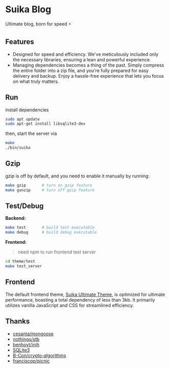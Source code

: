# Suika Blog
Ultimate blog, born for speed ⚡

## Features
+ Designed for speed and efficiency. We've meticulously included only the necessary libraries, ensuring a lean and powerful experience.
+ Managing dependencies becomes a thing of the past. Simply compress the entire folder into a zip file, and you're fully prepared for easy delivery and backup. Enjoy a hassle-free experience that lets you focus on what truly matters.

## Run

install dependencies

```bash
sudo apt update
sudo apt-get install libsqlite3-dev
```

then, start the server via 
```bash
make
./bin/suika
```

## Gzip
gzip is off by default, and you need to enable it manually by running:
```bash
make gzip       # turn on gzip feature
make gunzip     # turn off gzip feature
```

## Test/Debug
**Backend:**
```bash
make test       # build test executable
make debug      # build debug executable
```
**Frontend:**
> need npm to run frontend test server

```bash
cd theme/test
make test_server
```

## Frontend
The default frontend theme, [Suika Ultimate Theme](./theme/readme.md), is optimized for ultimate performance, boasting a total dependency of less than 3kb. It primarily utilizes vanilla JavaScript and CSS for streamlined efficiency.


## Thanks
+ [cesanta/mongoose](https://github.com/cesanta/mongoose)
+ [nothings/stb](https://github.com/nothings/stb)
+ [benhoyt/inih](https://github.com/benhoyt/inih)
+ [SQLite3](https://www.sqlite.)
+ [B-Con/crypto-algorithms](https://github.com/B-Con/crypto-algorithms/)
+ [franciscop/picnic](https://github.com/franciscop/picnic)
